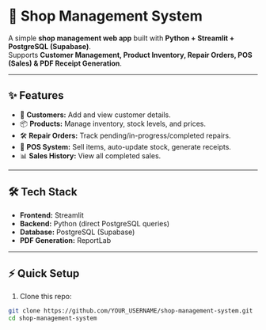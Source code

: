 # 🏪 Shop Management System

A simple **shop management web app** built with **Python + Streamlit + PostgreSQL (Supabase)**.  
Supports **Customer Management, Product Inventory, Repair Orders, POS (Sales) & PDF Receipt Generation**.

---

## ✨ Features
- 👥 **Customers:** Add and view customer details.
- 📦 **Products:** Manage inventory, stock levels, and prices.
- 🛠 **Repair Orders:** Track pending/in-progress/completed repairs.
- 🧾 **POS System:** Sell items, auto-update stock, generate receipts.
- 📊 **Sales History:** View all completed sales.

---

## 🛠️ Tech Stack
- **Frontend:** Streamlit
- **Backend:** Python (direct PostgreSQL queries)
- **Database:** PostgreSQL (Supabase)
- **PDF Generation:** ReportLab

---

## ⚡ Quick Setup

1. Clone this repo:
```bash
git clone https://github.com/YOUR_USERNAME/shop-management-system.git
cd shop-management-system
